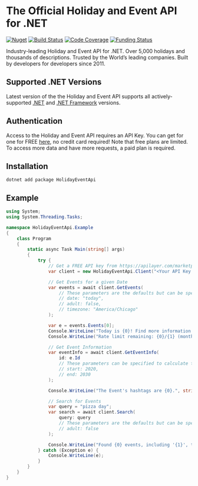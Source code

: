 # The Official Holiday and Event API for .NET

[![Nuget](https://img.shields.io/nuget/v/HolidayEventApi)](https://www.nuget.org/packages/HolidayEventApi)
[![Build Status](https://github.com/westy92/holiday-event-api-csharp/actions/workflows/github-actions.yml/badge.svg)](https://github.com/westy92/holiday-event-api-csharp/actions)
[![Code Coverage](https://codecov.io/gh/westy92/holiday-event-api-csharp/branch/main/graph/badge.svg)](https://codecov.io/gh/westy92/holiday-event-api-csharp)
[![Funding Status](https://img.shields.io/github/sponsors/westy92)](https://github.com/sponsors/westy92)

Industry-leading Holiday and Event API for .NET. Over 5,000 holidays and thousands of descriptions. Trusted by the World’s leading companies. Built by developers for developers since 2011.

## Supported .NET Versions

Latest version of the the Holiday and Event API supports all actively-supported [.NET](https://endoflife.date/dotnet) and [.NET Framework](https://endoflife.date/dotnetfx) versions.

## Authentication

Access to the Holiday and Event API requires an API Key. You can get for one for FREE [here](https://apilayer.com/marketplace/checkiday-api#pricing), no credit card required! Note that free plans are limited. To access more data and have more requests, a paid plan is required.

## Installation

```console
dotnet add package HolidayEventApi
```

## Example

```cs
using System;
using System.Threading.Tasks;

namespace HolidayEventApi.Example
{
    class Program
    {
        static async Task Main(string[] args)
        {
            try {
                // Get a FREE API key from https://apilayer.com/marketplace/checkiday-api#pricing
                var client = new HolidayEventApi.Client("<Your API Key Here>");

                // Get Events for a given Date
                var events = await client.GetEvents(
                    // These parameters are the defaults but can be specified:
                    // date: "today",
                    // adult: false,
                    // timezone: "America/Chicago"
                );

                var e = events.Events[0];
                Console.WriteLine("Today is {0}! Find more information at: {1}", e.Name, e.Url);
                Console.WriteLine("Rate limit remaining: {0}/{1} (month).", events.RateLimit.RemainingMonth, events.RateLimit.LimitMonth);

                // Get Event Information
                var eventInfo = await client.GetEventInfo(
                    id: e.Id
                    // These parameters can be specified to calculate the range of eventInfo.Event.Occurrences
                    // start: 2020,
                    // end: 2030
                );

                Console.WriteLine("The Event's hashtags are {0}.", string.Join(", ", eventInfo.Event.Hashtags));

                // Search for Events
                var query = "pizza day";
                var search = await client.Search(
                    query: query
                    // These parameters are the defaults but can be specified:
                    // adult: false
                );

                Console.WriteLine("Found {0} events, including '{1}', that match the query '{2}'.", search.Events.Count, search.Events[0].Name, query);
            } catch (Exception e) {
                Console.WriteLine(e);
            }
        }
    }
}
```
